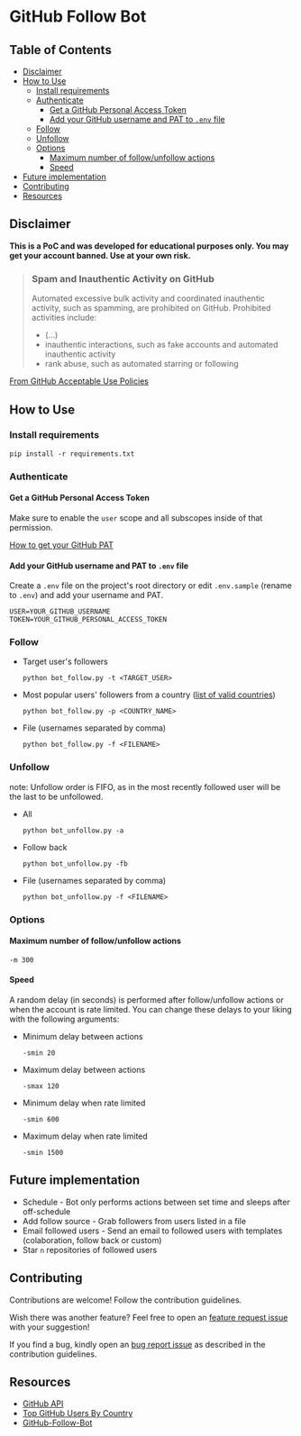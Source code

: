 <h1>GitHub Follow Bot</h1>

<h2> Table of Contents</h2>

- [Disclaimer](#disclaimer)
- [How to Use](#how-to-use)
	- [Install requirements](#install-requirements)
	- [Authenticate](#authenticate)
		- [Get a GitHub Personal Access Token](#get-a-github-personal-access-token)
		- [Add your GitHub username and PAT to `.env` file](#add-your-github-username-and-pat-to-env-file)
	- [Follow](#follow)
	- [Unfollow](#unfollow)
	- [Options](#options)
		- [Maximum number of follow/unfollow actions](#maximum-number-of-followunfollow-actions)
		- [Speed](#speed)
- [Future implementation](#future-implementation)
- [Contributing](#contributing)
- [Resources](#resources)

## Disclaimer

**This is a PoC and was developed for educational purposes only. You may get your account banned. Use at your own risk.**

> ### Spam and Inauthentic Activity on GitHub
> Automated excessive bulk activity and coordinated inauthentic activity, such as spamming, are prohibited on GitHub. Prohibited activities include:
> - (...)
> - inauthentic interactions, such as fake accounts and automated inauthentic activity
> - rank abuse, such as automated starring or following

[From GitHub Acceptable Use Policies](https://docs.github.com/en/github/site-policy/github-acceptable-use-policies#4-spam-and-inauthentic-activity-on-github)

## How to Use

### Install requirements

```
pip install -r requirements.txt
```

### Authenticate

#### Get a GitHub Personal Access Token

Make sure to enable the `user` scope and all subscopes inside of that permission.

[How to get your GitHub PAT](https://help.github.com/en/github/authenticating-to-github/creating-a-personal-access-token-for-the-command-line)

#### Add your GitHub username and PAT to `.env` file

Create a `.env` file on the project's root directory or edit `.env.sample` (rename to `.env`) and add your username and PAT.
```
USER=YOUR_GITHUB_USERNAME
TOKEN=YOUR_GITHUB_PERSONAL_ACCESS_TOKEN
```

### Follow

- Target user's followers
	```
	python bot_follow.py -t <TARGET_USER>
	```
- Most popular users' followers from a country ([list of valid countries](https://github.com/gayanvoice/top-github-users#readme))
	```
	python bot_follow.py -p <COUNTRY_NAME>
	```
- File (usernames separated by comma)
	```
	python bot_follow.py -f <FILENAME>
	```

### Unfollow

note: Unfollow order is FIFO, as in the most recently followed user will be the last to be unfollowed.

- All
	```
	python bot_unfollow.py -a
	```
- Follow back
	```
	python bot_unfollow.py -fb
	```
- File (usernames separated by comma)
	```
	python bot_unfollow.py -f <FILENAME>
	```

### Options

#### Maximum number of follow/unfollow actions
```
-m 300
```

#### Speed

A random delay (in seconds) is performed after follow/unfollow actions or when the account is rate limited.
You can change these delays to your liking with the following arguments:

- Minimum delay between actions
	```
	-smin 20
	```
- Maximum delay between actions
	```
	-smax 120
	```
- Minimum delay when rate limited
	```
	-smin 600
	```
- Maximum delay when rate limited
	```
	-smin 1500
	```

## Future implementation

- Schedule - Bot only performs actions between set time and sleeps after off-schedule
- Add follow source - Grab followers from users listed in a file
- Email followed users - Send an email to followed users with templates (colaboration, follow back or custom)
- Star `n` repositories of followed users

## Contributing

Contributions are welcome! Follow the contribution guidelines.

Wish there was another feature? Feel free to open an [feature request issue](/../../issues/new?assignees=Correia-jpv&labels=enhancement&template=feature-request.md&title=%5BREQUEST%5D) with your suggestion!

If you find a bug, kindly open an [bug report issue](/../../issues/new?assignees=Correia-jpv&labels=bug&template=bug_report.md&title=%5BBUG%5D) as described in the contribution guidelines.

## Resources

- [GitHub API](https://docs.github.com/en/rest)
- [Top GitHub Users By Country](https://github.com/gayanvoice/top-github-users)
- [GitHub-Follow-Bot](https://github.com/TheDarkAssassins/Github-Follow-Bot)